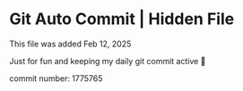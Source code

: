 # Git Auto Commit | Hidden File

This file was added Feb 12, 2025

Just for fun and keeping my daily git commit active 🤪

commit number: 1775765
